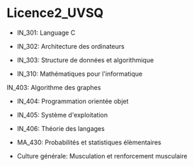 # Licence2_UVSQ

- IN_301: Language C

- IN_302: Architecture des ordinateurs

- IN_303: Structure de données et algorithmique

- IN_310: Mathématiques pour l'informatique

IN_403: Algorithme des graphes

- IN_404: Programmation orientée objet

- IN_405: Système d'exploitation

- IN_406: Théorie des langages

- MA_430: Probabilités et statistiques élèmentaires 

- Culture générale: Musculation et renforcement musculaire
